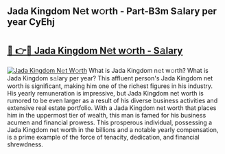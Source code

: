 ## Jada Kingdom N𝚎t w𝚘rth - Part-B3m S𝚊lary per year CyEhj

# <h2><a href="http://gc47m4.nevu.top/?p=Jada+Kingdom">🔗 👉🔴 Jada Kingdom N𝚎t w𝚘rth - S𝚊lary</a></h2>

[![Jada Kingdom N𝚎t W𝚘rth](https://i.imgur.com/Oavwk0R.jpeg)](http://gc47m4.nevu.top/?p=Jada+Kingdom)
What is Jada Kingdom n𝚎t w𝚘rth? What is Jada Kingdom s𝚊lary per year?
This affluent person's Jada Kingdom net worth is significant, making him one of the richest figures in his industry. His yearly remuneration is impressive, but Jada Kingdom net worth is rumored to be even larger as a result of his diverse business activities and extensive real estate portfolio. With a Jada Kingdom net worth that places him in the uppermost tier of wealth, this man is famed for his business acumen and financial prowess. This prosperous individual, possessing a Jada Kingdom net worth in the billions and a notable yearly compensation, is a prime example of the force of tenacity, dedication, and financial shrewdness.
